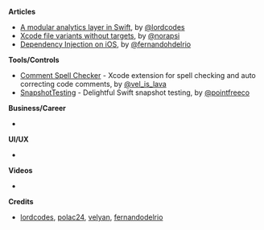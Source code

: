 **Articles**

* [A modular analytics layer in Swift](https://www.lordcodes.com/posts/a-modular-analytics-layer-in-swift), by [@lordcodes](https://twitter.com/lordcodes)
* [Xcode file variants without targets](https://medium.com/@londeix/xcode-file-variants-without-targets-9724cbabe821), by [@norapsi](https://twitter.com/norapsi)
* [Dependency Injection on iOS](https://medium.com/@fernandodelrio/dependency-injection-on-ios-part-1-4-8847f302b3d9), by [@fernandohdelrio](https://twitter.com/fernandohdelrio)

**Tools/Controls**

* [Comment Spell Checker](https://github.com/velyan/Comment-Spell-Checker) - Xcode extension for spell checking and auto correcting code comments, by [@vel_is_lava](https://twitter.com/vel_is_lava)
* [SnapshotTesting](https://github.com/pointfreeco/swift-snapshot-testing) - Delightful Swift snapshot testing, by [@pointfreeco](https://www.twitter.com/pointfreeco)

**Business/Career**

* 

**UI/UX**

* 

**Videos**

* 

**Credits**

* [lordcodes](https://github.com/lordcodes), [polac24](https://github.com/polac24), [velyan](https://github.com/velyan), [fernandodelrio](https://github.com/fernandodelrio)
